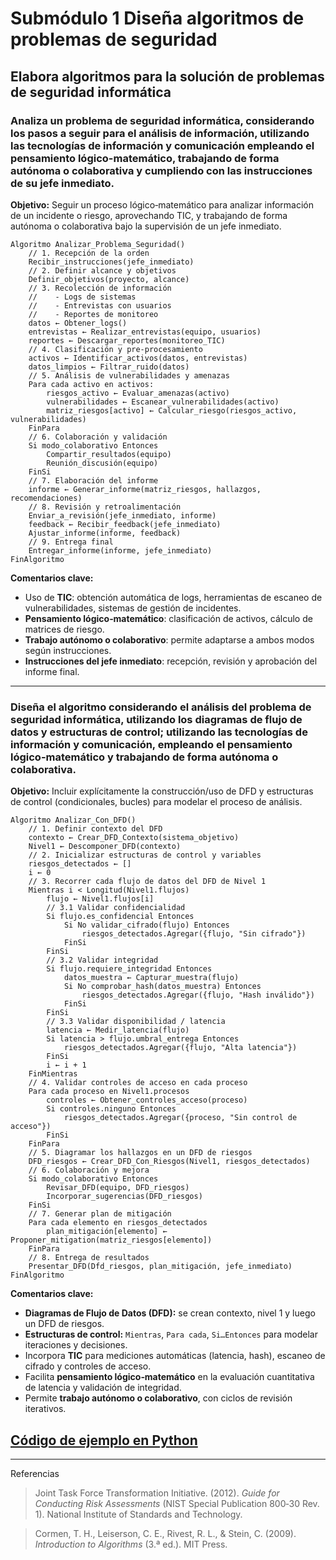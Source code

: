 # Submódulo 1 Diseña algoritmos de problemas de seguridad

## Elabora algoritmos para la solución de problemas de seguridad informática

### Analiza un problema de seguridad informática, considerando los pasos a seguir para el análisis de información, utilizando las tecnologías de información y comunicación empleando el pensamiento lógico-matemático, trabajando de forma autónoma o colaborativa y cumpliendo con las instrucciones de su jefe inmediato.

**Objetivo:** Seguir un proceso lógico‑matemático para analizar información de un incidente o riesgo, aprovechando TIC, y trabajando de forma autónoma o colaborativa bajo la supervisión de un jefe inmediato.

```pseudocode
Algoritmo Analizar_Problema_Seguridad()
    // 1. Recepción de la orden
    Recibir_instrucciones(jefe_inmediato)  
    // 2. Definir alcance y objetivos
    Definir_objetivos(proyecto, alcance)  
    // 3. Recolección de información
    //    - Logs de sistemas
    //    - Entrevistas con usuarios
    //    - Reportes de monitoreo
    datos ← Obtener_logs()
    entrevistas ← Realizar_entrevistas(equipo, usuarios)
    reportes ← Descargar_reportes(monitoreo_TIC)
    // 4. Clasificación y pre‑procesamiento
    activos ← Identificar_activos(datos, entrevistas)
    datos_limpios ← Filtrar_ruido(datos)
    // 5. Análisis de vulnerabilidades y amenazas
    Para cada activo en activos:
        riesgos_activo ← Evaluar_amenazas(activo)
        vulnerabilidades ← Escanear_vulnerabilidades(activo)  
        matriz_riesgos[activo] ← Calcular_riesgo(riesgos_activo, vulnerabilidades)
    FinPara
    // 6. Colaboración y validación
    Si modo_colaborativo Entonces
        Compartir_resultados(equipo)
        Reunión_discusión(equipo)
    FinSi
    // 7. Elaboración del informe
    informe ← Generar_informe(matriz_riesgos, hallazgos, recomendaciones)
    // 8. Revisión y retroalimentación
    Enviar_a_revisión(jefe_inmediato, informe)
    feedback ← Recibir_feedback(jefe_inmediato)
    Ajustar_informe(informe, feedback)
    // 9. Entrega final
    Entregar_informe(informe, jefe_inmediato)
FinAlgoritmo
```

**Comentarios clave:**

* Uso de **TIC**: obtención automática de logs, herramientas de escaneo de vulnerabilidades, sistemas de gestión de incidentes.
* **Pensamiento lógico‑matemático**: clasificación de activos, cálculo de matrices de riesgo.
* **Trabajo autónomo o colaborativo**: permite adaptarse a ambos modos según instrucciones.
* **Instrucciones del jefe inmediato**: recepción, revisión y aprobación del informe final.

---

### Diseña el algoritmo considerando el análisis del problema de seguridad informática, utilizando los diagramas de flujo de datos y estructuras de control; utilizando las tecnologías de información y comunicación, empleando el pensamiento lógico-matemático y trabajando de forma autónoma o colaborativa.

**Objetivo:** Incluir explícitamente la construcción/uso de DFD y estructuras de control (condicionales, bucles) para modelar el proceso de análisis.

```pseudocode
Algoritmo Analizar_Con_DFD()
    // 1. Definir contexto del DFD
    contexto ← Crear_DFD_Contexto(sistema_objetivo)
    Nivel1 ← Descomponer_DFD(contexto)
    // 2. Inicializar estructuras de control y variables
    riesgos_detectados ← []
    i ← 0
    // 3. Recorrer cada flujo de datos del DFD de Nivel 1
    Mientras i < Longitud(Nivel1.flujos)
        flujo ← Nivel1.flujos[i]
        // 3.1 Validar confidencialidad
        Si flujo.es_confidencial Entonces
            Si No validar_cifrado(flujo) Entonces
                riesgos_detectados.Agregar({flujo, "Sin cifrado"})
            FinSi
        FinSi
        // 3.2 Validar integridad
        Si flujo.requiere_integridad Entonces
            datos_muestra ← Capturar_muestra(flujo)
            Si No comprobar_hash(datos_muestra) Entonces
                riesgos_detectados.Agregar({flujo, "Hash inválido"})
            FinSi
        FinSi
        // 3.3 Validar disponibilidad / latencia
        latencia ← Medir_latencia(flujo)
        Si latencia > flujo.umbral_entrega Entonces
            riesgos_detectados.Agregar({flujo, "Alta latencia"})
        FinSi
        i ← i + 1
    FinMientras
    // 4. Validar controles de acceso en cada proceso
    Para cada proceso en Nivel1.procesos
        controles ← Obtener_controles_acceso(proceso)
        Si controles.ninguno Entonces
            riesgos_detectados.Agregar({proceso, "Sin control de acceso"})
        FinSi
    FinPara
    // 5. Diagramar los hallazgos en un DFD de riesgos
    DFD_riesgos ← Crear_DFD_Con_Riesgos(Nivel1, riesgos_detectados)
    // 6. Colaboración y mejora
    Si modo_colaborativo Entonces
        Revisar_DFD(equipo, DFD_riesgos)
        Incorporar_sugerencias(DFD_riesgos)
    FinSi
    // 7. Generar plan de mitigación
    Para cada elemento en riesgos_detectados
        plan_mitigación[elemento] ← Proponer_mitigation(matriz_riesgos[elemento])
    FinPara
    // 8. Entrega de resultados
    Presentar_DFD(Dfd_riesgos, plan_mitigación, jefe_inmediato)
FinAlgoritmo
```

**Comentarios clave:**

* **Diagramas de Flujo de Datos (DFD):** se crean contexto, nivel 1 y luego un DFD de riesgos.
* **Estructuras de control:** `Mientras`, `Para cada`, `Si…Entonces` para modelar iteraciones y decisiones.
* Incorpora **TIC** para mediciones automáticas (latencia, hash), escaneo de cifrado y controles de acceso.
* Facilita **pensamiento lógico‑matemático** en la evaluación cuantitativa de latencia y validación de integridad.
* Permite **trabajo autónomo o colaborativo**, con ciclos de revisión iterativos.

## [Código de ejemplo en Python](scripts/m1s1ejemplo.py)

---
Referencias 

> Joint Task Force Transformation Initiative. (2012). *Guide for Conducting Risk Assessments* (NIST Special Publication 800‑30 Rev. 1). National Institute of Standards and Technology.

> Cormen, T. H., Leiserson, C. E., Rivest, R. L., & Stein, C. (2009). *Introduction to Algorithms* (3.ª ed.). MIT Press.

